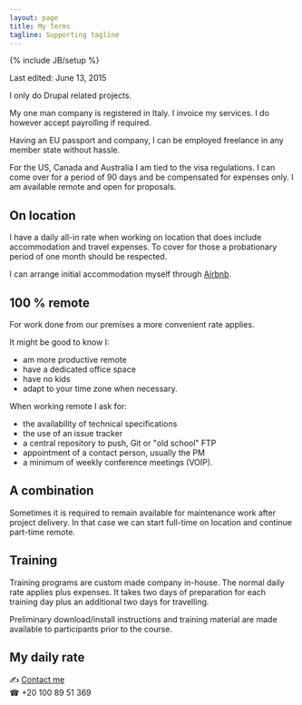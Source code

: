 ```yaml
---
layout: page
title: My Terms
tagline: Supporting tagline
---
```

{% include JB/setup %}

Last edited: June 13, 2015

I only do Drupal related projects.

My one man company is registered in Italy. I invoice my services. I do however accept payrolling if required.

Having an EU passport and company, I can be employed freelance in any member state without hassle.

For the US, Canada and Australia I am tied to the visa regulations. I can come over for a period of 90 days and be compensated for expenses only. I am available remote and open for proposals.


## On location

I have a daily all-in rate when working on location that does include accommodation and travel expenses. To cover for those a probationary period of one month should be respected.

I can arrange initial accommodation myself through [Airbnb](https://www.airbnb.com/users/show/7889468).


## 100 % remote

For work done from our premises a more convenient rate applies.

It might be good to know I:

- am more productive remote
- have a dedicated office space
- have no kids
- adapt to your time zone when necessary.

When working remote I ask for:
- the availability of technical specifications
- the use of an issue tracker
- a central repository to push, Git or "old school" FTP
- appointment of a contact person, usually the PM
- a minimum of weekly conference meetings (VOIP).


## A combination

Sometimes it is required to remain available for maintenance work after project delivery. In that case we can start full-time on location and continue part-time remote.


## Training

Training programs are custom made company in-house. The normal daily rate applies plus expenses. It takes two days of preparation for each training day plus an additional two days for travelling.

Preliminary download/install instructions and training material are made available to participants prior to the course.


## My daily rate

<span class="signs">✍</span> <a href="http://www.mousewheel.net/contact">Contact me</a><br />
<span class="signs">☎</span> +20 100 89 51 369
